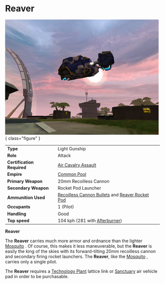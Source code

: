 # Reaver

![Reaver](../images/PSScreenShot0259.jpg){ class="figure" }

|                            |                                                                                                                                     |
| -------------------------- | ----------------------------------------------------------------------------------------------------------------------------------- |
| **Type**                   | Light Gunship                                                                                                                       |
| **Role**                   | Attack                                                                                                                              |
| **Certification Required** | [Air Cavalry Assault](../certifications/Air_Cavalry_Assault.md)                                                                     |
| **Empire**                 | [Common Pool](../terminology/Common_Pool.md)                                                                                        |
| **Primary Weapon**         | 20mm Recoilless Cannon                                                                                                              |
| **Secondary Weapon**       | Rocket Pod Launcher                                                                                                                 |
| **Ammunition Used**        | [Recoilless Cannon Bullets](../ammunition/Recoilless_Cannon_Bullets.md) and [Reaver Rocket Pod](../ammunition/Reaver_Rocket_Pod.md) |
| **Occupants**              | 1 (Pilot)                                                                                                                           |
| **Handling**               | Good                                                                                                                                |
| **Top speed**              | 104 kph (281 with [Afterburner](../terminology/Afterburner.md))                                                                     |

**Reaver**

The **Reaver** carries much more armor and ordnance than the lighter
[Mosquito](Mosquito.md) . Of course, this makes it less maneuverable, but the
**Reaver** is easily the king of the skies with its forward-tilting 20mm
recoilless cannon and secondary firing rocket launchers. The **Reaver**, like
the [Mosquito](Mosquito.md) , carries only a single pilot.

The **Reaver** requires a [Technology Plant](../locations/Technology_Plant.md)
lattice link or [Sanctuary](../locations/Sanctuary.md) air vehicle pad in order
to be purchasable.
